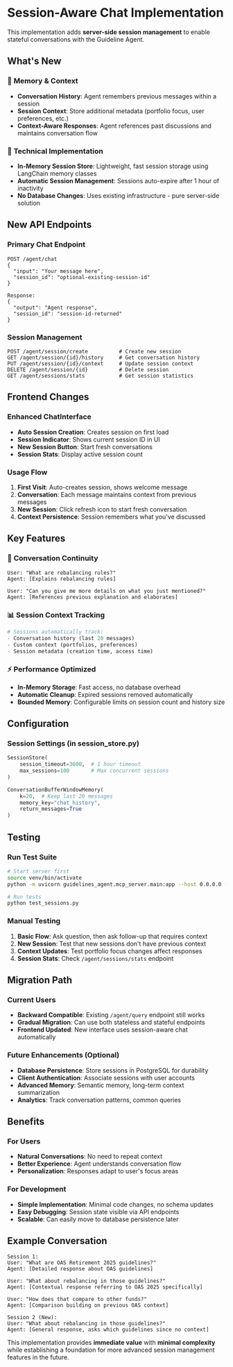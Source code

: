 # Session-Aware Chat Implementation

This implementation adds **server-side session management** to enable stateful conversations with the Guideline Agent.

## What's New

### 🧠 **Memory & Context**
- **Conversation History**: Agent remembers previous messages within a session
- **Session Context**: Store additional metadata (portfolio focus, user preferences, etc.)
- **Context-Aware Responses**: Agent references past discussions and maintains conversation flow

### 🔧 **Technical Implementation**
- **In-Memory Session Store**: Lightweight, fast session storage using LangChain memory classes
- **Automatic Session Management**: Sessions auto-expire after 1 hour of inactivity
- **No Database Changes**: Uses existing infrastructure - pure server-side solution

## New API Endpoints

### Primary Chat Endpoint
```
POST /agent/chat
{
  "input": "Your message here",
  "session_id": "optional-existing-session-id"
}

Response:
{
  "output": "Agent response",
  "session_id": "session-id-returned"
}
```

### Session Management
```
POST /agent/session/create          # Create new session
GET /agent/session/{id}/history     # Get conversation history  
PUT /agent/session/{id}/context     # Update session context
DELETE /agent/session/{id}          # Delete session
GET /agent/sessions/stats           # Get session statistics
```

## Frontend Changes

### Enhanced ChatInterface
- **Auto Session Creation**: Creates session on first load
- **Session Indicator**: Shows current session ID in UI
- **New Session Button**: Start fresh conversations
- **Session Stats**: Display active session count

### Usage Flow
1. **First Visit**: Auto-creates session, shows welcome message
2. **Conversation**: Each message maintains context from previous messages
3. **New Session**: Click refresh icon to start fresh conversation
4. **Context Persistence**: Session remembers what you've discussed

## Key Features

### 🔄 **Conversation Continuity**
```
User: "What are rebalancing rules?"
Agent: [Explains rebalancing rules]

User: "Can you give me more details on what you just mentioned?"
Agent: [References previous explanation and elaborates]
```

### 📊 **Session Context Tracking**
```python
# Sessions automatically track:
- Conversation history (last 20 messages)
- Custom context (portfolios, preferences)
- Session metadata (creation time, access time)
```

### ⚡ **Performance Optimized**
- **In-Memory Storage**: Fast access, no database overhead
- **Automatic Cleanup**: Expired sessions removed automatically
- **Bounded Memory**: Configurable limits on session count and history size

## Configuration

### Session Settings (in session_store.py)
```python
SessionStore(
    session_timeout=3600,  # 1 hour timeout
    max_sessions=100       # Max concurrent sessions
)

ConversationBufferWindowMemory(
    k=20,  # Keep last 20 messages
    memory_key="chat_history",
    return_messages=True
)
```

## Testing

### Run Test Suite
```bash
# Start server first
source venv/bin/activate
python -m uvicorn guidelines_agent.mcp_server.main:app --host 0.0.0.0 --port 8000

# Run tests
python test_sessions.py
```

### Manual Testing
1. **Basic Flow**: Ask question, then ask follow-up that requires context
2. **New Session**: Test that new sessions don't have previous context
3. **Context Updates**: Test portfolio focus changes affect responses
4. **Session Stats**: Check `/agent/sessions/stats` endpoint

## Migration Path

### Current Users
- **Backward Compatible**: Existing `/agent/query` endpoint still works
- **Gradual Migration**: Can use both stateless and stateful endpoints
- **Frontend Updated**: New interface uses session-aware chat automatically

### Future Enhancements (Optional)
- **Database Persistence**: Store sessions in PostgreSQL for durability
- **Client Authentication**: Associate sessions with user accounts  
- **Advanced Memory**: Semantic memory, long-term context summarization
- **Analytics**: Track conversation patterns, common queries

## Benefits

### For Users
- **Natural Conversations**: No need to repeat context
- **Better Experience**: Agent understands conversation flow
- **Personalization**: Responses adapt to user's focus areas

### For Development
- **Simple Implementation**: Minimal code changes, no schema updates
- **Easy Debugging**: Session state visible via API endpoints
- **Scalable**: Can easily move to database persistence later

## Example Conversation

```
Session 1:
User: "What are OAS Retirement 2025 guidelines?"
Agent: [Detailed response about OAS guidelines]

User: "What about rebalancing in those guidelines?"  
Agent: [Contextual response referring to OAS 2025 specifically]

User: "How does that compare to other funds?"
Agent: [Comparison building on previous OAS context]

Session 2 (New):
User: "What about rebalancing in those guidelines?"
Agent: [General response, asks which guidelines since no context]
```

This implementation provides **immediate value** with **minimal complexity** while establishing a foundation for more advanced session management features in the future.